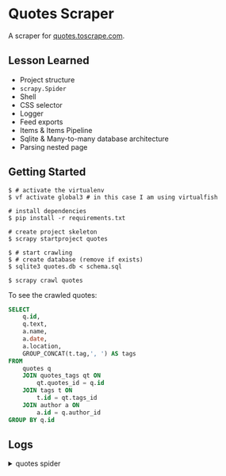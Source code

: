 # Quotes Scraper

A scraper for [quotes.toscrape.com](http://quotes.toscrape.com).

## Lesson Learned

- Project structure
- `scrapy.Spider`
- Shell
- CSS selector
- Logger
- Feed exports
- Items & Items Pipeline
- Sqlite & Many-to-many database architecture
- Parsing nested page

## Getting Started

``` shell
$ # activate the virtualenv
$ vf activate global3 # in this case I am using virtualfish

# install dependencies
$ pip install -r requirements.txt

# create project skeleton
$ scrapy startproject quotes

$ # start crawling
$ # create database (remove if exists)
$ sqlite3 quotes.db < schema.sql

$ scrapy crawl quotes
```

To see the crawled quotes:

``` sql
SELECT
    q.id,
    q.text,
    a.name,
    a.date,
    a.location,
    GROUP_CONCAT(t.tag,', ') AS tags
FROM
    quotes q
    JOIN quotes_tags qt ON
        qt.quotes_id = q.id
    JOIN tags t ON
        t.id = qt.tags_id
    JOIN author a ON
        a.id = q.author_id
GROUP BY q.id
```

## Logs

<details>
  <summary>quotes spider</summary>

```python
2021-10-26 07:35:39 [scrapy.extensions.feedexport] INFO: Stored json feed (100 items) in: quotes.json

2021-10-26 07:35:39 [scrapy.statscollectors] INFO: Dumping Scrapy stats:
{'downloader/request_bytes': 55314,
 'downloader/request_count': 211,
 'downloader/request_method_count/GET': 211,
 'downloader/response_bytes': 271921,
 'downloader/response_count': 211,
 'downloader/response_status_count/200': 110,
 'downloader/response_status_count/308': 100,
 'downloader/response_status_count/404': 1,
 'elapsed_time_seconds': 2.544084,
 'feedexport/success_count/FileFeedStorage': 1,
 'finish_reason': 'finished',
 'finish_time': datetime.datetime(2021, 10, 26, 0, 35, 39, 790778),
 'httpcache/hit': 211,
 'httpcompression/response_bytes': 477498,
 'httpcompression/response_count': 110,
 'item_scraped_count': 100,
 'log_count/DEBUG': 312,
 'log_count/INFO': 20,
 'memusage/max': 57987072,
 'memusage/startup': 57987072,
 'request_depth_max': 10,
 'response_received_count': 111,
 'robotstxt/request_count': 1,
 'robotstxt/response_count': 1,
 'robotstxt/response_status_count/404': 1,
 'scheduler/dequeued': 210,
 'scheduler/dequeued/memory': 210,
 'scheduler/enqueued': 210,
 'scheduler/enqueued/memory': 210,
 'start_time': datetime.datetime(2021, 10, 26, 0, 35, 37, 246694)}
2021-10-26 07:35:39 [scrapy.core.engine] INFO: Spider closed (finished)
```

</details>
